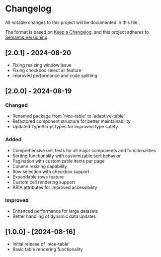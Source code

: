 # Changelog

All notable changes to this project will be documented in this file.

The format is based on [Keep a Changelog](https://keepachangelog.com/en/1.0.0/),
and this project adheres to [Semantic Versioning](https://semver.org/spec/v2.0.0.html).

## [2.0.1] - 2024-08-20

- Fixing resizing window issue
- Fixing checkbox select all feature
- improved performance and code splitting

## [2.0.0] - 2024-08-19

### Changed

- Renamed package from 'nice-table' to 'adaptive-table'
- Refactored component structure for better maintainability
- Updated TypeScript types for improved type safety

### Added

- Comprehensive unit tests for all major components and functionalities
- Sorting functionality with customizable sort behavior
- Pagination with customizable items per page
- Column resizing capability
- Row selection with checkbox support
- Expandable rows feature
- Custom cell rendering support
- ARIA attributes for improved accessibility

### Improved

- Enhanced performance for large datasets
- Better handling of dynamic data updates

## [1.0.0] - [2024-08-16]

- Initial release of 'nice-table'
- Basic table rendering functionality
